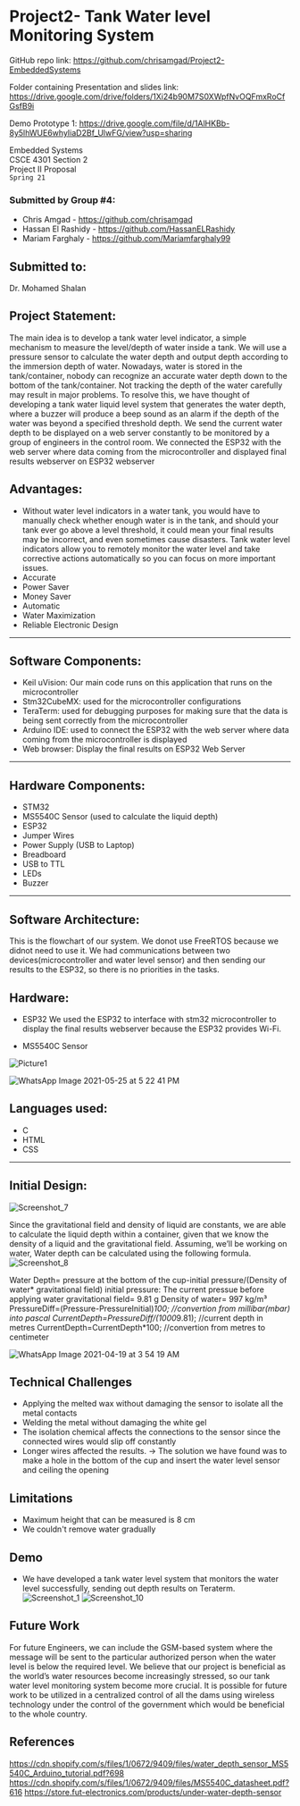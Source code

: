 # Project2- Tank Water level Monitoring System

GitHub repo link: 
https://github.com/chrisamgad/Project2-EmbeddedSystems

Folder containing Presentation and slides link:
https://drive.google.com/drive/folders/1Xi24b90M7S0XWpfNvOQFmxRoCfGsfB9i

Demo Prototype 1:
https://drive.google.com/file/d/1AlHKBb-8y5lhWUE6whyIiaD2Bf_UlwFG/view?usp=sharing

Embedded Systems
<br/>
CSCE 4301 Section 2
<br/>
Project II Proposal
<br/>
`Spring 21`


### Submitted by Group #4:
* Chris Amgad - https://github.com/chrisamgad
* Hassan El Rashidy - https://github.com/HassanELRashidy
* Mariam Farghaly - https://github.com/Mariamfarghaly99

## Submitted to:
Dr. Mohamed Shalan

## Project Statement:
The main idea is to develop a tank water level indicator, a simple mechanism to measure the level/depth of water inside a tank. We will use a pressure sensor to calculate the water depth and output depth according to the immersion depth of water. Nowadays, water is stored in the tank/container, nobody can recognize an accurate water depth down to the bottom of the tank/container. Not tracking the depth of the water carefully may result in major problems. To resolve this, we have thought of developing a tank water liquid level system that generates the water depth, where a buzzer will produce a beep sound as an alarm if the depth of the water was beyond a specified threshold depth. We send the current water depth to be displayed on a web server constantly to be monitored by a group of engineers in the control room. We connected the ESP32 with the web server where data coming from the microcontroller and displayed final results webserver on ESP32 webserver

## Advantages:
* Without water level indicators in a water tank, you would have to manually check whether enough water is in the tank, and should your tank ever go above a level threshold, it could mean your final results may be incorrect, and even sometimes cause disasters. Tank water level indicators allow you to remotely monitor the water level and take corrective actions automatically so you can focus on more important issues.
* Accurate
* Power Saver
* Money Saver
* Automatic
* Water Maximization
* Reliable Electronic Design
***
 
## Software Components:

* Keil uVision: Our main code runs on this application that runs on the microcontroller
* Stm32CubeMX: used for the microcontroller configurations 
* TeraTerm: used for debugging purposes for making sure that the data is being sent correctly from the microcontroller
* Arduino IDE: used to connect the ESP32 with the web server where data coming from the microcontroller is displayed
* Web browser: Display the final results on ESP32 Web Server

***

## Hardware Components:

* STM32
* MS5540C Sensor (used to calculate the liquid depth)
* ESP32
* Jumper Wires
* Power Supply (USB to Laptop)
* Breadboard
* USB to TTL
* LEDs 
* Buzzer

***

## Software Architecture:
This is the flowchart of our system. We donot use FreeRTOS because we didnot need to use it. We had communications between two devices(microcontroller and water level sensor) and then sending our results to the ESP32, so there is no priorities in the tasks.

## Hardware:

* ESP32
 We used the ESP32 to interface with stm32 microcontroller to display the final results webserver because the ESP32 provides Wi-Fi.

* MS5540C Sensor
 
![Picture1](https://user-images.githubusercontent.com/75340968/119527759-ecb9df80-bd80-11eb-94e4-bd9022257450.png)


![WhatsApp Image 2021-05-25 at 5 22 41 PM](https://user-images.githubusercontent.com/75340968/119525363-b9765100-bd7e-11eb-8834-3c9c7e4ca9ce.jpeg)


## Languages used:
* C 
* HTML
* CSS

***

## Initial Design: 
![Screenshot_7](https://user-images.githubusercontent.com/42348385/115172829-554cd700-a0c6-11eb-97b2-e963fa8659d4.png)

Since the gravitational field and density of liquid are constants, we are able to calculate the liquid depth within a container, given that we know the density of a liquid and the gravitational field. Assuming, we’ll be working on water, Water depth can be calculated using the following formula. <br/>
![Screenshot_8](https://user-images.githubusercontent.com/42348385/115172917-7a414a00-a0c6-11eb-9a41-e3cb5a8d04bb.png)

Water Depth= pressure at the bottom of the cup-initial pressure/(Density of water* gravitational field)
initial pressure: The current pressue before applying water
gravitational field= 9.81 g
Density of water= 997 kg/m³
PressureDiff=(Pressure-PressureInitial)*100;        //convertion from millibar(mbar) into pascal
CurrentDepth=PressureDiff/(1000*9.81);               //current depth in metres
CurrentDepth=CurrentDepth*100;                       //convertion from metres to centimeter

![WhatsApp Image 2021-04-19 at 3 54 19 AM](https://user-images.githubusercontent.com/68485300/115169360-13b82e00-a0be-11eb-9ab1-f2e01174a4dd.jpeg)

## Technical Challenges
* Applying the melted wax without damaging the sensor to isolate all the metal contacts
* Welding the metal without damaging the white gel
* The isolation chemical affects the connections to the sensor since the connected wires would slip off constantly
* Longer wires affected the results. -> The solution we have found was to make a hole in the bottom of the cup and insert the water level sensor and ceiling the opening

## Limitations
* Maximum height that can be measured is 8 cm
* We couldn't remove water gradually

## Demo
* We have developed a tank water level system that monitors the water level successfully, sending out depth results on Teraterm.
![Screenshot_1](https://user-images.githubusercontent.com/42348385/117244231-f662be00-ae38-11eb-946f-70bc793ad20c.png)
![Screenshot_10](https://user-images.githubusercontent.com/42348385/117244683-ca940800-ae39-11eb-8deb-c070ec77e6c4.png)

## Future Work
For future Engineers, we can include the GSM-based system where the message will be sent to the particular authorized person when the water level is below the required level. 
We believe that our project is beneficial as the world’s water resources become increasingly stressed, so our tank water level monitoring system become more crucial. It is possible for future work to be utilized in a centralized control of all the dams using wireless technology under the control of the government which would be beneficial to the whole country.

## References
https://cdn.shopify.com/s/files/1/0672/9409/files/water_depth_sensor_MS5540C_Arduino_tutorial.pdf?698
https://cdn.shopify.com/s/files/1/0672/9409/files/MS5540C_datasheet.pdf?616
https://store.fut-electronics.com/products/under-water-depth-sensor
  
